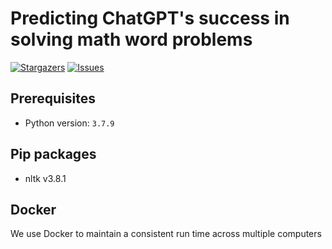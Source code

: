 # Predicting ChatGPT's success in solving math word problems

<p align="left">
	<a href="https://github.com/hwelsters/sleepyask/stargazers">
		<img alt="Stargazers" src="https://img.shields.io/github/stars/hwelsters/improved-octo-happiness?style=for-the-badge"></a>
	<a href="https://github.com/hwelsters/sleepyask/issues">
		<img alt="Issues" src="https://img.shields.io/github/issues/hwelsters/improved-octo-happiness?style=for-the-badge"></a>
</p>

## Prerequisites
- Python version: `3.7.9`

## Pip packages
- nltk v3.8.1

## Docker
We use Docker to maintain a consistent run time across multiple computers
